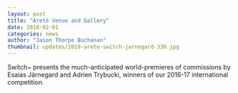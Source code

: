 ```yaml
---
layout: post
title: "Areté Venue and Gallery"
date: 2018-02-01
categories: news
author: "Jason Thorpe Buchanan"
thumbnail: updates/2019-arete-switch-jarnegard-330.jpg
---
```


Switch~ presents the much-anticipated world-premieres of commissions by Esaias Järnegard and Adrien Trybucki, winners of our 2016-17 international competition. 
